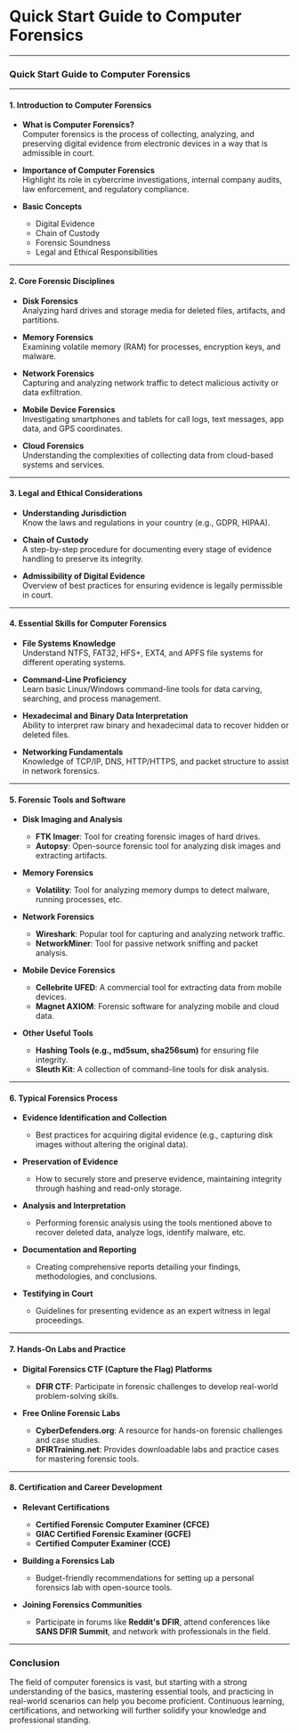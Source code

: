 # Quick Start Guide to Computer Forensics

---

### **Quick Start Guide to Computer Forensics**

---

#### **1. Introduction to Computer Forensics**

- **What is Computer Forensics?**  
  Computer forensics is the process of collecting, analyzing, and preserving digital evidence from electronic devices in a way that is admissible in court.
  
- **Importance of Computer Forensics**  
  Highlight its role in cybercrime investigations, internal company audits, law enforcement, and regulatory compliance.

- **Basic Concepts**  
  - Digital Evidence
  - Chain of Custody
  - Forensic Soundness
  - Legal and Ethical Responsibilities

---

#### **2. Core Forensic Disciplines**

- **Disk Forensics**  
  Analyzing hard drives and storage media for deleted files, artifacts, and partitions.
  
- **Memory Forensics**  
  Examining volatile memory (RAM) for processes, encryption keys, and malware.

- **Network Forensics**  
  Capturing and analyzing network traffic to detect malicious activity or data exfiltration.

- **Mobile Device Forensics**  
  Investigating smartphones and tablets for call logs, text messages, app data, and GPS coordinates.

- **Cloud Forensics**  
  Understanding the complexities of collecting data from cloud-based systems and services.

---

#### **3. Legal and Ethical Considerations**

- **Understanding Jurisdiction**  
  Know the laws and regulations in your country (e.g., GDPR, HIPAA).

- **Chain of Custody**  
  A step-by-step procedure for documenting every stage of evidence handling to preserve its integrity.

- **Admissibility of Digital Evidence**  
  Overview of best practices for ensuring evidence is legally permissible in court.

---

#### **4. Essential Skills for Computer Forensics**

- **File Systems Knowledge**  
  Understand NTFS, FAT32, HFS+, EXT4, and APFS file systems for different operating systems.
  
- **Command-Line Proficiency**  
  Learn basic Linux/Windows command-line tools for data carving, searching, and process management.

- **Hexadecimal and Binary Data Interpretation**  
  Ability to interpret raw binary and hexadecimal data to recover hidden or deleted files.

- **Networking Fundamentals**  
  Knowledge of TCP/IP, DNS, HTTP/HTTPS, and packet structure to assist in network forensics.

---

#### **5. Forensic Tools and Software**

- **Disk Imaging and Analysis**  
  - **FTK Imager**: Tool for creating forensic images of hard drives.
  - **Autopsy**: Open-source forensic tool for analyzing disk images and extracting artifacts.

- **Memory Forensics**  
  - **Volatility**: Tool for analyzing memory dumps to detect malware, running processes, etc.

- **Network Forensics**  
  - **Wireshark**: Popular tool for capturing and analyzing network traffic.
  - **NetworkMiner**: Tool for passive network sniffing and packet analysis.

- **Mobile Device Forensics**  
  - **Cellebrite UFED**: A commercial tool for extracting data from mobile devices.
  - **Magnet AXIOM**: Forensic software for analyzing mobile and cloud data.

- **Other Useful Tools**  
  - **Hashing Tools (e.g., md5sum, sha256sum)** for ensuring file integrity.
  - **Sleuth Kit**: A collection of command-line tools for disk analysis.

---

#### **6. Typical Forensics Process**

- **Evidence Identification and Collection**
  - Best practices for acquiring digital evidence (e.g., capturing disk images without altering the original data).
  
- **Preservation of Evidence**
  - How to securely store and preserve evidence, maintaining integrity through hashing and read-only storage.
  
- **Analysis and Interpretation**
  - Performing forensic analysis using the tools mentioned above to recover deleted data, analyze logs, identify malware, etc.

- **Documentation and Reporting**
  - Creating comprehensive reports detailing your findings, methodologies, and conclusions.
  
- **Testifying in Court**
  - Guidelines for presenting evidence as an expert witness in legal proceedings.

---

#### **7. Hands-On Labs and Practice**

- **Digital Forensics CTF (Capture the Flag) Platforms**  
  - **DFIR CTF**: Participate in forensic challenges to develop real-world problem-solving skills.
  
- **Free Online Forensic Labs**  
  - **CyberDefenders.org**: A resource for hands-on forensic challenges and case studies.
  - **DFIRTraining.net**: Provides downloadable labs and practice cases for mastering forensic tools.

---

#### **8. Certification and Career Development**

- **Relevant Certifications**
  - **Certified Forensic Computer Examiner (CFCE)**
  - **GIAC Certified Forensic Examiner (GCFE)**
  - **Certified Computer Examiner (CCE)**

- **Building a Forensics Lab**
  - Budget-friendly recommendations for setting up a personal forensics lab with open-source tools.
  
- **Joining Forensics Communities**
  - Participate in forums like **Reddit's DFIR**, attend conferences like **SANS DFIR Summit**, and network with professionals in the field.

---

### **Conclusion**

The field of computer forensics is vast, but starting with a strong understanding of the basics, mastering essential tools, and practicing in real-world scenarios can help you become proficient. Continuous learning, certifications, and networking will further solidify your knowledge and professional standing.
